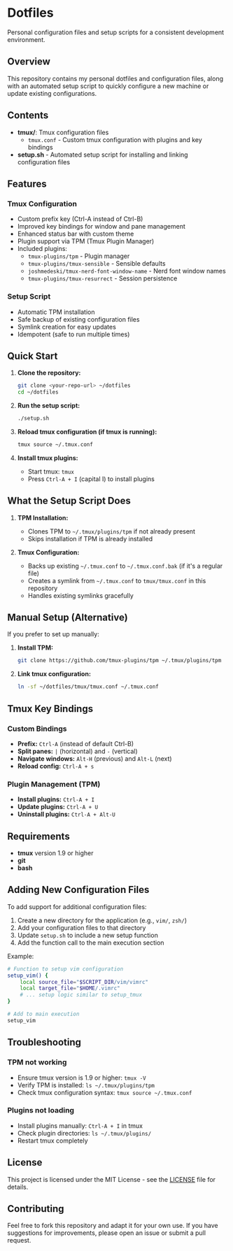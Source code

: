 # Dotfiles

Personal configuration files and setup scripts for a consistent development environment.

## Overview

This repository contains my personal dotfiles and configuration files, along with an automated setup script to quickly configure a new machine or update existing configurations.

## Contents

- **tmux/**: Tmux configuration files
  - `tmux.conf` - Custom tmux configuration with plugins and key bindings
- **setup.sh** - Automated setup script for installing and linking configuration files

## Features

### Tmux Configuration
- Custom prefix key (Ctrl-A instead of Ctrl-B)
- Improved key bindings for window and pane management
- Enhanced status bar with custom theme
- Plugin support via TPM (Tmux Plugin Manager)
- Included plugins:
  - `tmux-plugins/tpm` - Plugin manager
  - `tmux-plugins/tmux-sensible` - Sensible defaults
  - `joshmedeski/tmux-nerd-font-window-name` - Nerd font window names
  - `tmux-plugins/tmux-resurrect` - Session persistence

### Setup Script
- Automatic TPM installation
- Safe backup of existing configuration files
- Symlink creation for easy updates
- Idempotent (safe to run multiple times)

## Quick Start

1. **Clone the repository:**
   ```bash
   git clone <your-repo-url> ~/dotfiles
   cd ~/dotfiles
   ```

2. **Run the setup script:**
   ```bash
   ./setup.sh
   ```

3. **Reload tmux configuration (if tmux is running):**
   ```bash
   tmux source ~/.tmux.conf
   ```

4. **Install tmux plugins:**
   - Start tmux: `tmux`
   - Press `Ctrl-A + I` (capital I) to install plugins

## What the Setup Script Does

1. **TPM Installation:**
   - Clones TPM to `~/.tmux/plugins/tpm` if not already present
   - Skips installation if TPM is already installed

2. **Tmux Configuration:**
   - Backs up existing `~/.tmux.conf` to `~/.tmux.conf.bak` (if it's a regular file)
   - Creates a symlink from `~/.tmux.conf` to `tmux/tmux.conf` in this repository
   - Handles existing symlinks gracefully

## Manual Setup (Alternative)

If you prefer to set up manually:

1. **Install TPM:**
   ```bash
   git clone https://github.com/tmux-plugins/tpm ~/.tmux/plugins/tpm
   ```

2. **Link tmux configuration:**
   ```bash
   ln -sf ~/dotfiles/tmux/tmux.conf ~/.tmux.conf
   ```

## Tmux Key Bindings

### Custom Bindings
- **Prefix:** `Ctrl-A` (instead of default Ctrl-B)
- **Split panes:** `|` (horizontal) and `-` (vertical)
- **Navigate windows:** `Alt-H` (previous) and `Alt-L` (next)
- **Reload config:** `Ctrl-A + s`

### Plugin Management (TPM)
- **Install plugins:** `Ctrl-A + I`
- **Update plugins:** `Ctrl-A + U`
- **Uninstall plugins:** `Ctrl-A + Alt-U`

## Requirements

- **tmux** version 1.9 or higher
- **git**
- **bash**

## Adding New Configuration Files

To add support for additional configuration files:

1. Create a new directory for the application (e.g., `vim/`, `zsh/`)
2. Add your configuration files to that directory
3. Update `setup.sh` to include a new setup function
4. Add the function call to the main execution section

Example:
```bash
# Function to setup vim configuration
setup_vim() {
    local source_file="$SCRIPT_DIR/vim/vimrc"
    local target_file="$HOME/.vimrc"
    # ... setup logic similar to setup_tmux
}

# Add to main execution
setup_vim
```

## Troubleshooting

### TPM not working
- Ensure tmux version is 1.9 or higher: `tmux -V`
- Verify TPM is installed: `ls ~/.tmux/plugins/tpm`
- Check tmux configuration syntax: `tmux source ~/.tmux.conf`

### Plugins not loading
- Install plugins manually: `Ctrl-A + I` in tmux
- Check plugin directories: `ls ~/.tmux/plugins/`
- Restart tmux completely

## License

This project is licensed under the MIT License - see the [LICENSE](LICENSE) file for details.

## Contributing

Feel free to fork this repository and adapt it for your own use. If you have suggestions for improvements, please open an issue or submit a pull request.
